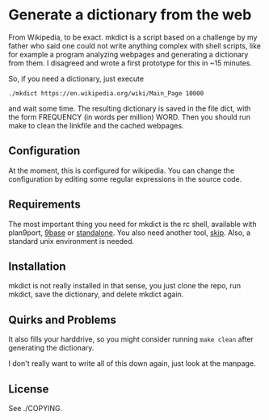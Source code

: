Generate a dictionary from the web
==================================

From Wikipedia, to be exact.
mkdict is a script based on a challenge
by my father who said one could not write
anything complex with shell scripts, like
for example a program analyzing webpages and
generating a dictionary from them. I disagreed
and wrote a first prototype for this in \~15 minutes.

So, if you need a dictionary, just execute

	./mkdict https://en.wikipedia.org/wiki/Main_Page 10000

and wait some time. The resulting dictionary is saved in
the file dict, with the form
FREQUENCY (in words per million) WORD.
Then you should run make to clean the linkfile and the cached
webpages.

Configuration
-------------

At the moment, this is configured for wikipedia.
You can change the configuration by editing some
regular expressions in the source code.

Requirements
------------

The most important thing you need for
mkdict is the rc shell, available with plan9port,
[9base](http://tools.suckless.org/9base) or
[standalone](https://www.github.com/rakitzis/rc).
You also need another tool,
[skip](https://www.github.com/scharlatan/skip).
Also, a standard unix environment is needed.

Installation
------------

mkdict is not really installed in that sense, you just
clone the repo, run mkdict, save the dictionary, and
delete mkdict again.

Quirks and Problems
-------------------

It also fills your harddrive, so you might consider running
`make clean` after generating the dictionary.

I don't really want to write all of this down again,
just look at the manpage.

License
-------

See ./COPYING.

